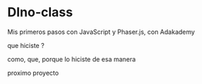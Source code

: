 # DIno-class

Mis primeros pasos con JavaScript y Phaser.js, con Adakademy

que hiciste ?

como, que, porque lo hiciste de esa manera

proximo proyecto
